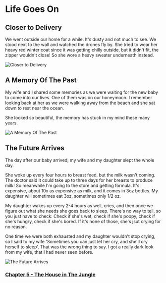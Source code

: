 # Life Goes On

## Closer to Delivery

We went outside our home for a while.
It's dusty and not much to see. 
We stood next to the wall and watched the drones fly by.
She tried to wear her heavy red winter coat since it was getting chilly outside, but it didn't fit, the zipper wouldn't close!
So she wore a heavy sweater underneath instead.

![Closer to Delivery](https://i.imgur.com/Bg8xf0S.jpg)

## A Memory Of The Past

My wife and I shared some memories as we were waiting for the new baby to come into our lives.
One of them was on our honeymoon.
I remember looking back at her as we were walking away from the beach and she sat down to rest near the ocean.

She looked so beautiful, the memory has stuck in my mind these many years.

![A Memory Of The Past](https://i.imgur.com/FaS1gcH.jpg)

## The Future Arrives

The day after our baby arrived, my wife and my daughter slept the whole day.

She woke up every four hours to breast feed, but the milk wasn't coming.
The doctor said it could take up to three days for her breasts to produce milk!
So meanwhile I'm going to the store and getting formula.
It's expensive, about 10x as expensive as milk, and it comes in 3oz bottles.
My daughter will sometimes eat 3oz, sometimes only 1/2 oz. 

My daughter wakes up every 2-4 hours as well, cries, and then once we figure out what she needs she goes back to sleep.
There's no way to tell, so you just have to check: 
Check if she's wet, check if she's poopy, check if she's hungry, check if she's bored.
If it's none of those, she's jsut crying for no reason.

One time we were both exhausted and my daughter wouldn't stop crying, so I said to my wife 'Sometimes you can just let her cry, and she'll cry herself to sleep'. That was the wrong thing to say. I got a really dark look from my wife, that I had never seen before.

![The Future Arrives](https://i.imgur.com/YUM0R19.jpg)

### [Chapter 5 - The House in The Jungle](005-chapter.md)

